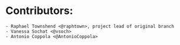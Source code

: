 # Contributors:

    - Raphael Townshend <@raphtown>, project lead of original branch
    - Vanessa Sochat <@vsoch>
    - Antonio Coppola <@AntonioCoppola>
